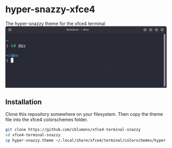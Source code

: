 # hyper-snazzy-xfce4
The hyper-snazzy theme for the xfce4 terminal
<img src="screenshot.png" width="790">
## Installation
Clone this repository somewhere on your filesystem. Then copy the theme file into the xfce4 colorschemes folder.
```sh
git clone https://github.com/cblumens/xfce4-terminal-snazzy
cd xfce4-terminal-snazzy
cp hyper-snazzy.theme ~/.local/share/xfce4/terminal/colorschemes/hyper-snazzy.theme
```
